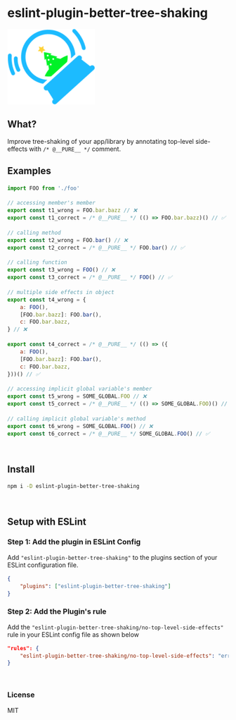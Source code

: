 # eslint-plugin-better-tree-shaking

<img src="assets/tree-shake-globe.svg" width="200" >

<br/>

## What?

Improve tree-shaking of your app/library by annotating top-level side-effects with `/* @__PURE__ */` comment.

## Examples

```js
import FOO from './foo'

// accessing member's member
export const t1_wrong = FOO.bar.bazz // ❌
export const t1_correct = /* @__PURE__ */ (() => FOO.bar.bazz)() // ✅

// calling method
export const t2_wrong = FOO.bar() // ❌
export const t2_correct = /* @__PURE__ */ FOO.bar() // ✅

// calling function
export const t3_wrong = FOO() // ❌
export const t3_correct = /* @__PURE__ */ FOO() // ✅

// multiple side effects in object
export const t4_wrong = {
	a: FOO(),
	[FOO.bar.bazz]: FOO.bar(),
	c: FOO.bar.bazz,
} // ❌

export const t4_correct = /* @__PURE__ */ (() => ({
	a: FOO(),
	[FOO.bar.bazz]: FOO.bar(),
	c: FOO.bar.bazz,
}))() // ✅

// accessing implicit global variable's member
export const t5_wrong = SOME_GLOBAL.FOO // ❌
export const t5_correct = /* @__PURE__ */ (() => SOME_GLOBAL.FOO)() // ✅

// calling implicit global variable's method
export const t6_wrong = SOME_GLOBAL.FOO() // ❌
export const t6_correct = /* @__PURE__ */ SOME_GLOBAL.FOO() // ✅
```

<br/>

## Install

```bash
npm i -D eslint-plugin-better-tree-shaking
```

<br/>

## Setup with ESLint

### Step 1: Add the plugin in ESLint Config

Add `"eslint-plugin-better-tree-shaking"` to the plugins section of your ESLint configuration file.

```json
{
	"plugins": ["eslint-plugin-better-tree-shaking"]
}
```

### Step 2: Add the Plugin's rule

Add the `"eslint-plugin-better-tree-shaking/no-top-level-side-effects"` rule in your ESLint config file as shown below

```json
"rules": {
	"eslint-plugin-better-tree-shaking/no-top-level-side-effects": "error"
}
```

<br/>

### License

MIT

